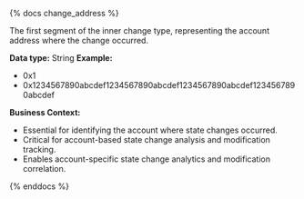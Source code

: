 {% docs change_address %}

The first segment of the inner change type, representing the account address where the change occurred.

**Data type:** String
**Example:**
- 0x1
- 0x1234567890abcdef1234567890abcdef1234567890abcdef1234567890abcdef

**Business Context:**
- Essential for identifying the account where state changes occurred.
- Critical for account-based state change analysis and modification tracking.
- Enables account-specific state change analytics and modification correlation.

{% enddocs %}